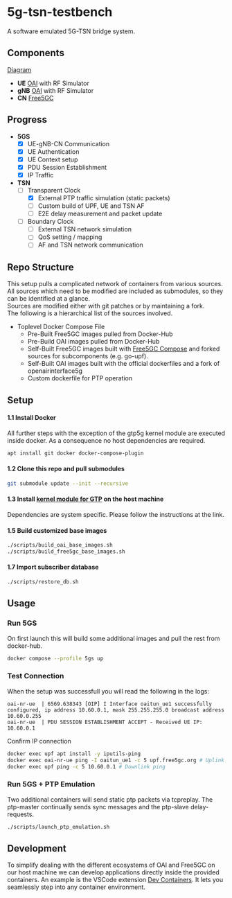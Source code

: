 # 5g-tsn-testbench

A software emulated 5G-TSN bridge system.

## Components
[Diagram](./docs/structure.drawio.pdf)

- **UE** [OAI](https://gitlab.eurecom.fr/oai/openairinterface5g) with RF Simulator
- **gNB** [OAI](https://gitlab.eurecom.fr/oai/openairinterface5g) with RF Simulator
- **CN** [Free5GC](https://github.com/free5gc/free5gc)

## Progress
- **5GS** 
    - [x] UE-gNB-CN Communication 
    - [x] UE Authentication
    - [x] UE Context setup 
    - [x] PDU Session Establishment
    - [x] IP Traffic
- **TSN** 
    - [ ] Transparent Clock
        - [x] External PTP traffic simulation (static packets)
        - [ ] Custom build of UPF, UE and TSN AF
        - [ ] E2E delay measurement and packet update
    - [ ] Boundary Clock
        - [ ] External TSN network simulation
        - [ ] QoS setting / mapping
        - [ ] AF and TSN network communication

## Repo Structure
This setup pulls a complicated network of containers from various sources.\
All sources which need to be modified are included as submodules, so they can be identified at a glance.\
Sources are modified either with git patches or by maintaining a fork.\
The following is a hierarchical list of the sources involved.

- Toplevel Docker Compose File
    - Pre-Built Free5GC images pulled from Docker-Hub
    - Pre-Build OAI images pulled from Docker-Hub
    - Self-Built Free5GC images built with [Free5GC Compose](https://github.com/free5gc/free5gc-compose) and forked sources for subcomponents (e.g. go-upf).
    - Self-Built OAI images built with the official dockerfiles and a fork of openairinterface5g
    - Custom dockerfile for PTP operation

## Setup

#### 1.1 Install Docker
All further steps with the exception of the gtp5g kernel module are executed inside docker. As a consequence no host dependencies are required.
```bash
apt install git docker docker-compose-plugin
```

#### 1.2 Clone this repo and pull submodules
```bash
git submodule update --init --recursive
```

#### 1.3 Install [kernel module for GTP](https://github.com/free5gc/gtp5g) on the host machine
Dependencies are system specific. Please follow the instructions at the link.

#### 1.5 Build customized base images
```bash
./scripts/build_oai_base_images.sh
./scripts/build_free5gc_base_images.sh
```

#### 1.7 Import subscriber database
```bash
./scripts/restore_db.sh
```

## Usage

### Run 5GS
On first launch this will build some additional images and pull the rest from docker-hub.
```bash
docker compose --profile 5gs up
```

### Test Connection
When the setup was successfull you will read the following in the logs:
```
oai-nr-ue  | 6569.638343 [OIP] I Interface oaitun_ue1 successfully configured, ip address 10.60.0.1, mask 255.255.255.0 broadcast address 10.60.0.255
oai-nr-ue  | PDU SESSION ESTABLISHMENT ACCEPT - Received UE IP: 10.60.0.1
```

Confirm IP connection
```bash
docker exec upf apt install -y iputils-ping
docker exec oai-nr-ue ping -I oaitun_ue1 -c 5 upf.free5gc.org # Uplink ping
docker exec upf ping -c 5 10.60.0.1 # Downlink ping
```

### Run 5GS + PTP Emulation
Two additional containers will send static ptp packets via tcpreplay. The ptp-master continually sends sync messages and the ptp-slave delay-requests.
```bash
./scripts/launch_ptp_emulation.sh
```

## Development

To simplify dealing with the different ecosystems of OAI and Free5GC on our host machine we can develop applications directly inside the provided containers.
An example is the VSCode extension [Dev Containers](https://marketplace.visualstudio.com/items?itemName=ms-vscode-remote.remote-containers).
It lets you seamlessly step into any container environment.